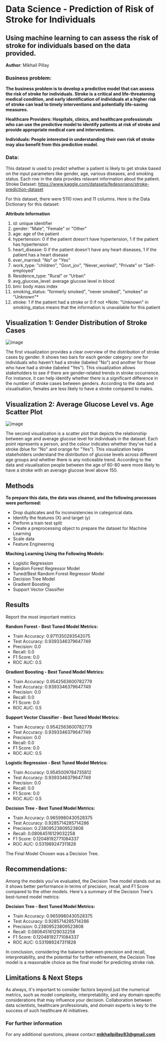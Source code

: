 # Data Science - Prediction of Risk of Stroke for Individuals
##  Using machine learning to can assess the risk of stroke for individuals based on the data provided. 

**Author**: 
Mikhail Pillay
### Business problem:

**The business problem is to develop a predictive model that can assess the risk of stroke for individuals. Stroke is a critical and life-threatening medical condition, and early identification of individuals at a higher risk of stroke can lead to timely interventions and potentially life-saving measures.**

**Healthcare Providers: Hospitals, clinics, and healthcare professionals who can use the predictive model to identify patients at risk of stroke and provide appropriate medical care and interventions.**

**Individuals: People interested in understanding their own risk of stroke may also benefit from this predictive model.**


### Data:
This dataset is used to predict whether a patient is likely to get stroke based on the input parameters like gender, age, various diseases, and smoking status. Each row in the data provides relavant information about the patient.
Stroke Dataset: https://www.kaggle.com/datasets/fedesoriano/stroke-prediction-dataset

For this dataset, there were 5110 rows and 11 columns.
Here is the Data Dictionary for this dataset:

**Attribute Information**
1) id: unique identifier
2) gender: "Male", "Female" or "Other"
3) age: age of the patient
4) hypertension: 0 if the patient doesn't have hypertension, 1 if the patient has hypertension
5) heart_disease: 0 if the patient doesn't have any heart diseases, 1 if the patient has a heart disease
6) ever_married: "No" or "Yes"
7) work_type: "children", "Govt_jov", "Never_worked", "Private" or "Self-employed"
8) Residence_type: "Rural" or "Urban"
9) avg_glucose_level: average glucose level in blood
10) bmi: body mass index
11) smoking_status: "formerly smoked", "never smoked", "smokes" or "Unknown"*
12) stroke: 1 if the patient had a stroke or 0 if not
*Note: "Unknown" in smoking_status means that the information is unavailable for this patient


## Visualization 1: Gender Distribution of Stroke Cases
![image](https://github.com/Mix1996/Project-2-Classification/assets/53317324/67553e23-ef5e-4454-8988-3d22bb229fa6)

The first visualization provides a clear overview of the distribution of stroke cases by gender. It shows two bars for each gender category: one for individuals who haven't had a stroke (labeled "No") and another for those who have had a stroke (labeled "Yes"). This visualization allows stakeholders to see if there are gender-related trends in stroke occurrence. For instance, it can help identify whether there is a significant difference in the number of stroke cases between genders. According to the data and visualisation, females are less likely to have a stroke compared to males.

## Visualization 2: Average Glucose Level vs. Age Scatter Plot
![image](https://github.com/Mix1996/Project-2-Classification/assets/53317324/e23b2dd5-1e34-4d79-b3ac-8b3c37615862)

The second visualization is a scatter plot that depicts the relationship between age and average glucose level for individuals in the dataset. Each point represents a person, and the colour indicates whether they've had a stroke (blue for "No" and orange for "Yes"). This visualization helps stakeholders understand the distribution of glucose levels across different age groups and whether there is any noticeable trend. According to the data and visualisation people between the age of 60-80 were more likely to have a stroke with an average glucose level above 150.


## Methods
**To prepare this data, the data was cleaned, and the following processes were performed:**
- Drop duplicates and fix inconsistencies in categorical data.
- Identify the features (X) and target (y)
- Perform a train test split
- Create a preprocessing object to prepare the dataset for Machine Learning
- Scale data
- Feature Engineering

**Maching Learning Using the Following Models:**
- Logistic Regression
- Random Forest Regressor Model
- Tuned/Best Random Forest Regressor Model
- Decision Tree Model
- Gradient Boosting
- Support Vector Classifier


## Results

Report the most important metrics

**Random Forest - Best Tuned Model Metrics:**
- Train Accuracy: 0.9711350293542075
- Test Accuracy: 0.9393346379647749
- Precision: 0.0
- Recall: 0.0
- F1 Score: 0.0
- ROC AUC: 0.5

**Gradient Boosting - Best Tuned Model Metrics:**
- Train Accuracy: 0.9542563600782779
- Test Accuracy: 0.9393346379647749
- Precision: 0.0
- Recall: 0.0
- F1 Score: 0.0
- ROC AUC: 0.5

**Support Vector Classifier - Best Tuned Model Metrics:**
- Train Accuracy: 0.9542563600782779
- Test Accuracy: 0.9393346379647749
- Precision: 0.0
- Recall: 0.0
- F1 Score: 0.0
- ROC AUC: 0.5

**Logistic Regression - Best Tuned Model Metrics:**
- Train Accuracy: 0.9545009784735812
- Test Accuracy: 0.9393346379647749
- Precision: 0.0
- Recall: 0.0
- F1 Score: 0.0
- ROC AUC: 0.5

**Decision Tree - Best Tuned Model Metrics:**
- Train Accuracy: 0.9659980430528375
- Test Accuracy: 0.9285714285714286
- Precision: 0.23809523809523808
- Recall: 0.08064516129032258
- F1 Score: 0.12048192771084337
- ROC AUC: 0.531989247311828

The Final Model Chosen was a Decision Tree.


## Recommendations:

Among the models you've evaluated, the Decision Tree model stands out as it shows better performance in terms of precision, recall, and F1 Score compared to the other models. Here's a summary of the Decision Tree's best-tuned model metrics:

**Decision Tree - Best Tuned Model Metrics:**
- Train Accuracy: 0.9659980430528375
- Test Accuracy: 0.9285714285714286
- Precision: 0.23809523809523808
- Recall: 0.08064516129032258
- F1 Score: 0.12048192771084337
- ROC AUC: 0.531989247311828

In conclusion, considering the balance between precision and recall, interpretability, and the potential for further refinement, the Decision Tree model is a reasonable choice as the final model for predicting stroke risk.

## Limitations & Next Steps

As always, it's important to consider factors beyond just the numerical metrics, such as model complexity, interpretability, and any domain-specific considerations that may influence your decision.
Collaboration between data scientists, healthcare professionals, and domain experts is key to the success of such healthcare AI initiatives.


### For further information


For any additional questions, please contact **mikhailpillay83@gmail.com**
